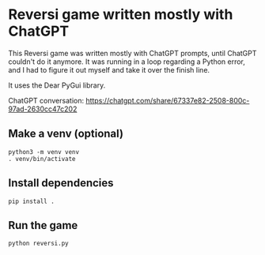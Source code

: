 # Reversi game written mostly with ChatGPT

This Reversi game was written mostly with ChatGPT prompts, until ChatGPT couldn't do it anymore.
It was running in a loop regarding a Python error, and I had to figure it out myself and take it
over the finish line.

It uses the Dear PyGui library.

ChatGPT conversation: https://chatgpt.com/share/67337e82-2508-800c-97ad-2630cc47c202

## Make a venv (optional)

```
python3 -m venv venv
. venv/bin/activate
```

## Install dependencies

`pip install .`

## Run the game

`python reversi.py`
